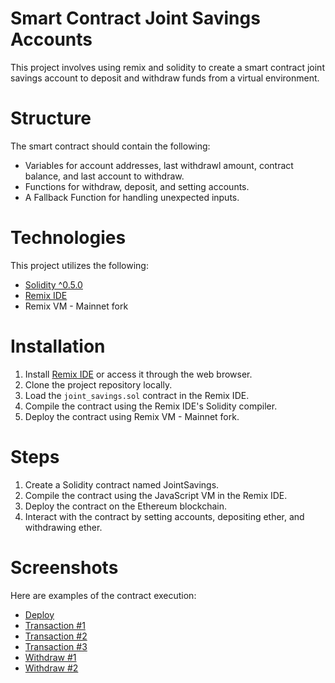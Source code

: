 # Smart Contract Joint Savings Accounts
This project involves using remix and solidity to create a smart contract joint savings account to deposit and withdraw funds from a virtual environment.

# Structure
The smart contract should contain the following:
- Variables for account addresses, last withdrawl amount, contract balance, and last account to withdraw.
- Functions for withdraw, deposit, and setting accounts.
- A Fallback Function for handling unexpected inputs. 

# Technologies
This project utilizes the following:
- [Solidity ^0.5.0](https://soliditylang.org/)
- [Remix IDE](Cgxnd3Mtd2l6LXNlcnAQAzIICAAQigUQkQIyCAgAEIoFEJECMggIABCKBRCRAjIFCAAQgAQyBQgAEIAEMgUIABCABDIFCAAQgAQyBQgAEIAEMgUIABCABDIFCAAQgAQ6BwgjELADECc6CggAEEcQ1gQQsAM6CggAEIoFELADEENKBAhBGABQoBxYoBxgiUZoAXABeACAAYQCiAGEApIBAzItMZgBAKABAcgBCsABAQ)
- Remix VM - Mainnet fork

# Installation 
1. Install [Remix IDE]() or access it through the web browser.
2. Clone the project repository locally.
3. Load the `joint_savings.sol` contract in the Remix IDE.
4. Compile the contract using the Remix IDE's Solidity compiler. 
5. Deploy the contract using Remix VM - Mainnet fork.

# Steps
1. Create a Solidity contract named JointSavings.
2. Compile the contract using the JavaScript VM in the Remix IDE.
3. Deploy the contract on the Ethereum blockchain.
4. Interact with the contract by setting accounts, depositing ether, and withdrawing ether.

# Screenshots 
Here are examples of the contract execution:
- [Deploy](Execution_results/1-deploy.png)
- [Transaction #1](Execution_results/2-transaction-1.png)
- [Transaction #2](Execution_results/3-transaction-2.png)
- [Transaction #3](Execution_results/4-transaction-3.png)
- [Withdraw #1](Execution_results/5-withdraw-1.png)
- [Withdraw #2](Execution_results/6-withdraw-2.png)

